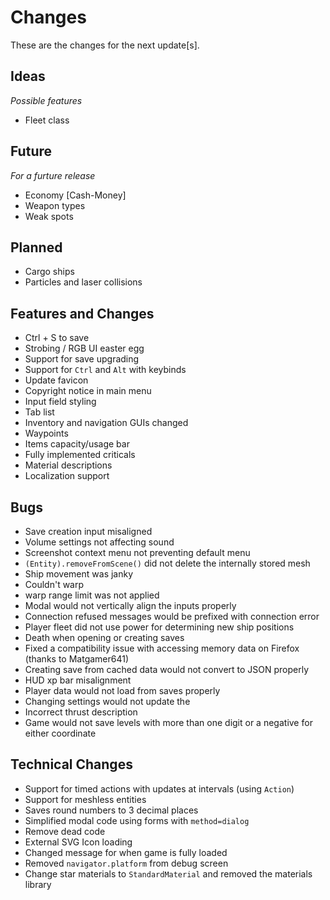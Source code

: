 # Changes

These are the changes for the next update[s].

## Ideas
*Possible features*

- Fleet class

## Future
*For a furture release*

- Economy [Cash-Money]
- Weapon types
- Weak spots

## Planned

- Cargo ships
- Particles and laser collisions

## Features and Changes

- Ctrl + S to save
- Strobing / RGB UI easter egg
- Support for save upgrading
- Support for `Ctrl` and `Alt` with keybinds
- Update favicon
- Copyright notice in main menu
- Input field styling
- Tab list
- Inventory and navigation GUIs changed
- Waypoints
- Items capacity/usage bar
- Fully implemented criticals
- Material descriptions
- Localization support

## Bugs

- Save creation input misaligned
- Volume settings not affecting sound
- Screenshot context menu not preventing default menu
- `(Entity).removeFromScene()` did not delete the internally stored mesh
- Ship movement was janky
- Couldn't warp
- warp range limit was not applied
- Modal would not vertically align the inputs properly
- Connection refused messages would be prefixed with connection error
- Player fleet did not use power for determining new ship positions
- Death when opening or creating saves
- Fixed a compatibility issue with accessing memory data on Firefox (thanks to Matgamer641)
- Creating save from cached data would not convert to JSON properly
- HUD xp bar misalignment
- Player data would not load from saves properly
- Changing settings would not update the 
- Incorrect thrust description
- Game would not save levels with more than one digit or a negative for either coordinate

## Technical Changes

- Support for timed actions with updates at intervals (using `Action`)
- Support for meshless entities
- Saves round numbers to 3 decimal places
- Simplified modal code using forms with `method=dialog`
- Remove dead code
- External SVG Icon loading
- Changed message for when game is fully loaded
- Removed `navigator.platform` from debug screen
- Change star materials to `StandardMaterial` and removed the materials library
